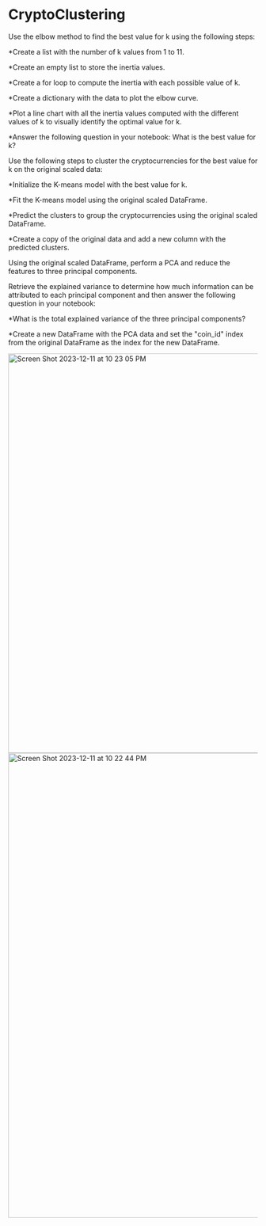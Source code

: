 # CryptoClustering

Use the elbow method to find the best value for k using the following steps:

*Create a list with the number of k values from 1 to 11.

*Create an empty list to store the inertia values.

*Create a for loop to compute the inertia with each possible value of k.

*Create a dictionary with the data to plot the elbow curve.

*Plot a line chart with all the inertia values computed with the different values of k to visually identify the optimal value for k.

*Answer the following question in your notebook: What is the best value for k?

Use the following steps to cluster the cryptocurrencies for the best value for k on the original scaled data:

*Initialize the K-means model with the best value for k.

*Fit the K-means model using the original scaled DataFrame.

*Predict the clusters to group the cryptocurrencies using the original scaled DataFrame.

*Create a copy of the original data and add a new column with the predicted clusters.

Using the original scaled DataFrame, perform a PCA and reduce the features to three principal components.

Retrieve the explained variance to determine how much information can be attributed to each principal component and then answer the following question in your notebook:

*What is the total explained variance of the three principal components?

*Create a new DataFrame with the PCA data and set the "coin_id" index from the original DataFrame as the index for the new DataFrame.


<img width="807" alt="Screen Shot 2023-12-11 at 10 23 05 PM" src="https://github.com/sambarbeyy/CryptoClustering/assets/135924263/30178263-7313-4d57-92af-08fb2982e685">

<img width="939" alt="Screen Shot 2023-12-11 at 10 22 44 PM" src="https://github.com/sambarbeyy/CryptoClustering/assets/135924263/23c754ce-8ad7-4271-b4c3-9c7a8919cacf">

